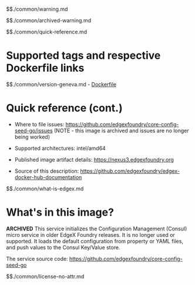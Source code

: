$$./common/warning.md

$$./common/archived-warning.md

$$./common/quick-reference.md

# Supported tags and respective Dockerfile links

$$./common/version-geneva.md
        - [Dockerfile](https://github.com/edgexfoundry/core-config-seed-go/blob/master/Dockerfile)

# Quick reference (cont.)

- Where to file issues: https://github.com/edgexfoundry/core-config-seed-go/issues (NOTE - this image is archived and issues are no longer being worked)

- Supported architectures: intel/amd64

- Published image artifact details: https://nexus3.edgexfoundry.org

- Source of this description: https://github.com/edgexfoundry/edgex-docker-hub-documentation

$$./common/what-is-edgex.md

# What's in this image?

**ARCHIVED**
 This service initializes the Configuration Management (Consul) micro service in older EdgeX Foundry releases.  It is no longer used or supported. It loads the default configuration from property or YAML files, and push values to the Consul Key/Value store.

The service source code: https://github.com/edgexfoundry/core-config-seed-go

$$./common/license-no-attr.md
